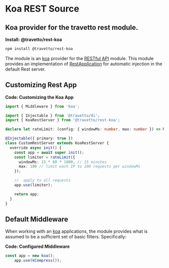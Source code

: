 <!-- This file was generated by @travetto/doc and should not be modified directly -->
<!-- Please modify https://github.com/travetto/travetto/tree/main/module/rest-koa/DOC.ts and execute "npx trv doc" to rebuild -->
# Koa REST Source
## Koa provider for the travetto rest module.

**Install: @travetto/rest-koa**
```bash
npm install @travetto/rest-koa
```

The module is an [koa](https://koajs.com/) provider for the [RESTful API](https://github.com/travetto/travetto/tree/main/module/rest#readme "Declarative api for RESTful APIs with support for the dependency injection module.") module.  This module provides an implementation of [RestApplication](https://github.com/travetto/travetto/tree/main/module/rest/src/application/rest.ts#L21) for automatic injection in the default Rest server.

## Customizing Rest App

**Code: Customizing the Koa App**
```typescript
import { Middleware } from 'koa';

import { Injectable } from '@travetto/di';
import { KoaRestServer } from '@travetto/rest-koa';

declare let rateLimit: (config: { windowMs: number, max: number }) => Middleware;

@Injectable({ primary: true })
class CustomRestServer extends KoaRestServer {
  override async init() {
    const app = await super.init();
    const limiter = rateLimit({
      windowMs: 15 * 60 * 1000, // 15 minutes
      max: 100 // limit each IP to 100 requests per windowMs
    });

    //  apply to all requests
    app.use(limiter);

    return app;
  }
}
```

## Default Middleware
When working with an [koa](https://koajs.com/) applications, the module provides what is assumed to be a sufficient set of basic filters. Specifically:

**Code: Configured Middleware**
```typescript
const app = new koa();
    app.use(kCompress());
```
